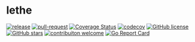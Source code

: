 # lethe

[![release](https://github.com/kuoss/lethe/actions/workflows/release.yml/badge.svg)](https://github.com/kuoss/lethe/actions)
[![pull-request](https://github.com/kuoss/lethe/actions/workflows/pull-request.yml/badge.svg)](https://github.com/lethe/venti/actions)
[![Coverage Status](https://coveralls.io/repos/github/kuoss/lethe/badge.svg?branch=main)](https://coveralls.io/github/kuoss/lethe?branch=main)
[![codecov](https://codecov.io/gh/kuoss/lethe/branch/main/graph/badge.svg?token=EXPE6OS8HJ)](https://codecov.io/gh/kuoss/lethe)
[![GitHub license](https://img.shields.io/github/license/kuoss/lethe.svg)](https://github.com/kuoss/lethe/blob/main/LICENSE)
[![GitHub stars](https://img.shields.io/github/stars/kuoss/lethe.svg)](https://github.com/kuoss/lethe/stargazers)
[![contribuiton welcome](https://img.shields.io/badge/contributions-welcome-orange.svg)](https://github.com/kuoss/lethe/blob/main/CONTRIBUTING.md)
[![Go Report Card](https://goreportcard.com/badge/github.com/kuoss/lethe)](https://goreportcard.com/report/github.com/kuoss/lethe)
